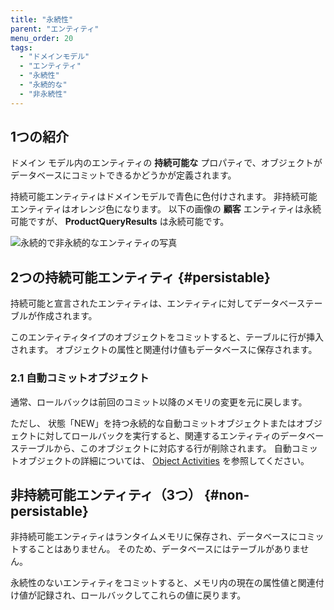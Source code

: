 ```yaml
---
title: "永続性"
parent: "エンティティ"
menu_order: 20
tags:
  - "ドメインモデル"
  - "エンティティ"
  - "永続性"
  - "永続的な"
  - "非永続性"
---
```


## 1つの紹介

ドメイン モデル内のエンティティの **持続可能な** プロパティで、オブジェクトがデータベースにコミットできるかどうかが定義されます。

持続可能エンティティはドメインモデルで青色に色付けされます。 非持続可能エンティティはオレンジ色になります。 以下の画像の **顧客** エンティティは永続可能ですが、 **ProductQueryResults** は永続可能です。

![永続的で非永続的なエンティティの写真](attachments/domain-model/persistable-vs-non-persistable.png)

## 2つの持続可能エンティティ {#persistable}

持続可能と宣言されたエンティティは、エンティティに対してデータベーステーブルが作成されます。

このエンティティタイプのオブジェクトをコミットすると、テーブルに行が挿入されます。 オブジェクトの属性と関連付け値もデータベースに保存されます。

### 2.1 自動コミットオブジェクト

通常、ロールバックは前回のコミット以降のメモリの変更を元に戻します。

ただし、 状態「NEW」を持つ永続的な自動コミットオブジェクトまたはオブジェクトに対してロールバックを実行すると、関連するエンティティのデータベーステーブルから、このオブジェクトに対応する行が削除されます。 自動コミットオブジェクトの詳細については、 [Object Activities](object-activities) を参照してください。

## 非持続可能エンティティ（3つ） {#non-persistable}

非持続可能エンティティはランタイムメモリに保存され、データベースにコミットすることはありません。 そのため、データベースにはテーブルがありません。

永続性のないエンティティをコミットすると、メモリ内の現在の属性値と関連付け値が記録され、ロールバックしてこれらの値に戻ります。

